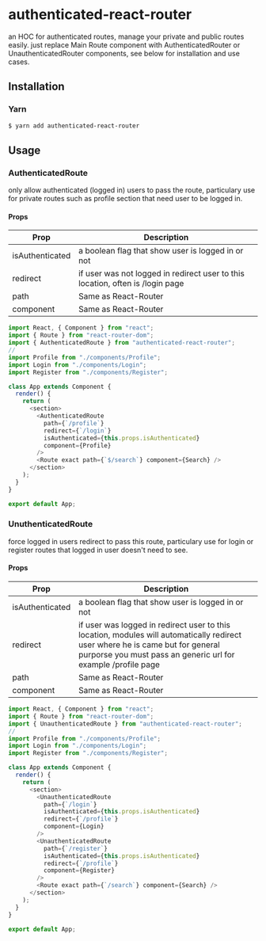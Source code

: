 # authenticated-react-router

an HOC for authenticated routes, manage your private and public routes easily.
just replace Main Route component with AuthenticatedRouter or UnauthenticatedRouter components, see below for installation and use cases.


## Installation

### Yarn
```sh
$ yarn add authenticated-react-router
```

## Usage

### AuthenticatedRoute
only allow authenticated (logged in) users to pass the route, particulary use for private routes such as profile section that need user to be logged in.


#### Props


| Prop | Description |
| ------ | ------ |
| isAuthenticated | a boolean flag that show user is logged in or not |
| redirect | if user was not logged in redirect user to this location, often is /login page |
| path | Same as React-Router |
| component | Same as React-Router |




```javascript
import React, { Component } from "react";
import { Route } from "react-router-dom";
import { AuthenticatedRoute } from "authenticated-react-router";
//
import Profile from "./components/Profile";
import Login from "./components/Login";
import Register from "./components/Register";

class App extends Component {
  render() {
    return (
      <section>
        <AuthenticatedRoute
          path={`/profile`}
          redirect={`/login`}
          isAuthenticated={this.props.isAuthenticated}
          component={Profile}
        />
        <Route exact path={`$/search`} component={Search} />
      </section>
    );
  }
}

export default App;

```

### UnuthenticatedRoute
force logged in users redirect to pass this route, particulary use for login or register routes that logged in user doesn't need to see.


#### Props


| Prop | Description |
| ------ | ------ |
| isAuthenticated | a boolean flag that show user is logged in or not |
| redirect | if user was logged in redirect user to this location, modules will automatically redirect user where he is came but for general purporse you must pass an generic url for example /profile page |
| path | Same as React-Router |
| component | Same as React-Router |

```javascript
import React, { Component } from "react";
import { Route } from "react-router-dom";
import { UnauthenticatedRoute } from "authenticated-react-router";
//
import Profile from "./components/Profile";
import Login from "./components/Login";
import Register from "./components/Register";

class App extends Component {
  render() {
    return (
      <section>
        <UnauthenticatedRoute
          path={`/login`}
          isAuthenticated={this.props.isAuthenticated}
          redirect={`/profile`}
          component={Login}
        />
        <UnauthenticatedRoute
          path={`/register`}
          isAuthenticated={this.props.isAuthenticated}
          redirect={`/profile`}
          component={Register}
        />
        <Route exact path={`/search`} component={Search} />
      </section>
    );
  }
}

export default App;

```



